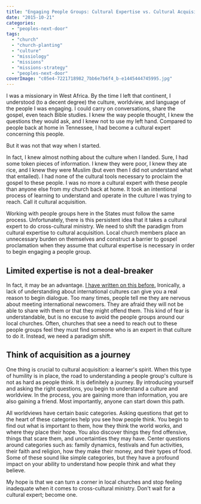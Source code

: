 ```yaml
---
title: "Engaging People Groups: Cultural Expertise vs. Cultural Acquisition"
date: "2015-10-21"
categories: 
  - "peoples-next-door"
tags: 
  - "church"
  - "church-planting"
  - "culture"
  - "missiology"
  - "missions"
  - "missions-strategy"
  - "peoples-next-door"
coverImage: "c05e4-7221718982_7bb6e7b6f4_b-e1445444745995.jpg"
---
```


I was a missionary in West Africa. By the time I left that continent, I understood (to a decent degree) the culture, worldview, and language of the people I was engaging. I could carry on conversations, share the gospel, even teach Bible studies. I knew the way people thought, I knew the questions they would ask, and I knew not to use my left hand. Compared to people back at home in Tennessee, I had become a cultural expert concerning this people.

But it was not that way when I started.

In fact, I knew almost nothing about the culture when I landed. Sure, I had some token pieces of information. I knew they were poor, I knew they ate rice, and I knew they were Muslim (but even then I did not understand what that entailed). I had none of the cultural tools necessary to proclaim the gospel to these people. I was no more a cultural expert with these people than anyone else from my church back at home. It took an intentional process of learning to understand and operate in the culture I was trying to reach. Call it cultural acquisition.

Working with people groups here in the States must follow the same process. Unfortunately, there is this persistent idea that it takes a cultural expert to do cross-cultural ministry. We need to shift the paradigm from cultural expertise to cultural acquisition. Local church members place an unnecessary burden on themselves and construct a barrier to gospel proclamation when they assume that cultural expertise is necessary in order to begin engaging a people group.

## **Limited expertise is not a deal-breaker**

In fact, it may be an advantage. [I have written on this before.](http://blog.keelancook.com/2015/07/how-to-be-a-missionary-without-being-a-missionary.html "How to be a Missionary Without Being a “Missionary”") Ironically, a lack of understanding about international cultures can give you a real reason to begin dialogue. Too many times, people tell me they are nervous about meeting international newcomers. They are afraid they will not be able to share with them or that they might offend them. This kind of fear is understandable, but is no excuse to avoid the people groups around our local churches. Often, churches that see a need to reach out to these people groups feel they must find someone who is an expert in that culture to do it. Instead, we need a paradigm shift.

## **Think of acquisition as a journey**

One thing is crucial to cultural acquisition: a learner's spirit. When this type of humility is in place, the road to understanding a people group's culture is not as hard as people think. It is definitely a journey. By introducing yourself and asking the right questions, you begin to understand a culture and worldview. In the process, you are gaining more than information, you are also gaining a friend. Most importantly, anyone can start down this path.

All worldviews have certain basic categories. Asking questions that get to the heart of these categories help you see how people think. You begin to find out what is important to them, how they think the world works, and where they place their hope. You also discover things they find offensive, things that scare them, and uncertainties they may have. Center questions around categories such as: family dynamics, festivals and fun activities, their faith and religion, how they make their money, and their types of food. Some of these sound like simple categories, but they have a profound impact on your ability to understand how people think and what they believe.

My hope is that we can turn a corner in local churches and stop feeling inadequate when it comes to cross-cultural ministry. Don't wait for a cultural expert; become one.
